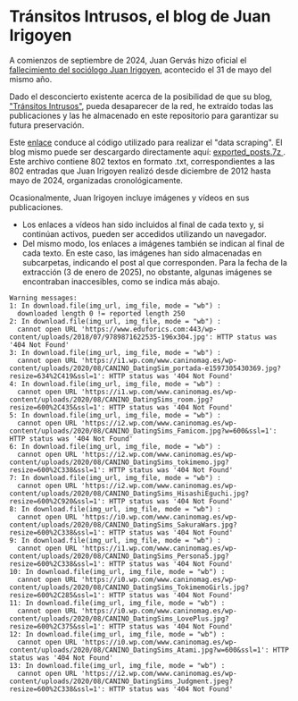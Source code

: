 # Tránsitos Intrusos, el blog de Juan Irigoyen

A comienzos de septiembre de 2024, Juan Gervás hizo oficial el [fallecimiento del sociólogo Juan Irigoyen](https://diario16plus.com/sociedad/obituario/murio-juan-irigoyen-profesor-sociologo-marginado-academico-social-bella-persona-mejor-sociologia-salud_501587_102.html), acontecido el 31 de mayo del mismo año.

Dado el desconcierto existente acerca de la posibilidad de que su blog, ["Tránsitos Intrusos"](http://www.juanirigoyen.es/), pueda desaparecer de la red, he extraído todas las publicaciones y las he almacenado en este repositorio para garantizar su futura preservación.

Este [enlace](https://github.com/joseluisesna/Transitos_intrusos/blob/main/1_Data_retrieval.R) conduce al código utilizado para realizar el "data scraping".
El blog mismo puede ser descargardo directamente aquí: [exported_posts.7z ](https://github.com/joseluisesna/Transitos_intrusos/blob/main/exported_posts.7z).
Este archivo contiene 802 textos en formato .txt, correspondientes a las 802 entradas que Juan Irigoyen realizó desde diciembre de 2012 hasta mayo de 2024, organizadas cronológicamente.

Ocasionalmente, Juan Irigoyen incluye imágenes y vídeos en sus publicaciones.
- Los enlaces a vídeos han sido incluidos al final de cada texto y, si continúan activos, pueden ser accedidos utilizando un navegador.
- Del mismo modo, los enlaces a imágenes también se indican al final de cada texto. En este caso, las imágenes han sido almacenadas en subcarpetas, indicando el post al que corresponden. Para la fecha de la extracción (3 de enero de 2025), no obstante, algunas imágenes se encontraban inaccesibles, como se indica más abajo.

```
Warning messages:
1: In download.file(img_url, img_file, mode = "wb") :
  downloaded length 0 != reported length 250
2: In download.file(img_url, img_file, mode = "wb") :
  cannot open URL 'https://www.eduforics.com:443/wp-content/uploads/2018/07/9789871622535-196x304.jpg': HTTP status was '404 Not Found'
3: In download.file(img_url, img_file, mode = "wb") :
  cannot open URL 'https://i1.wp.com/www.caninomag.es/wp-content/uploads/2020/08/CANINO_DatingSim_portada-e1597305430369.jpg?resize=634%2C419&ssl=1': HTTP status was '404 Not Found'
4: In download.file(img_url, img_file, mode = "wb") :
  cannot open URL 'https://i1.wp.com/www.caninomag.es/wp-content/uploads/2020/08/CANINO_DatingSims_room.jpg?resize=600%2C435&ssl=1': HTTP status was '404 Not Found'
5: In download.file(img_url, img_file, mode = "wb") :
  cannot open URL 'https://i2.wp.com/www.caninomag.es/wp-content/uploads/2020/08/CANINO_DatingSims_Famicom.jpg?w=600&ssl=1': HTTP status was '404 Not Found'
6: In download.file(img_url, img_file, mode = "wb") :
  cannot open URL 'https://i2.wp.com/www.caninomag.es/wp-content/uploads/2020/08/CANINO_DatingSims_tokimemo.jpg?resize=600%2C338&ssl=1': HTTP status was '404 Not Found'
7: In download.file(img_url, img_file, mode = "wb") :
  cannot open URL 'https://i2.wp.com/www.caninomag.es/wp-content/uploads/2020/08/CANINO_DatingSims_HisashiEguchi.jpg?resize=600%2C920&ssl=1': HTTP status was '404 Not Found'
8: In download.file(img_url, img_file, mode = "wb") :
  cannot open URL 'https://i0.wp.com/www.caninomag.es/wp-content/uploads/2020/08/CANINO_DatingSims_SakuraWars.jpg?resize=600%2C338&ssl=1': HTTP status was '404 Not Found'
9: In download.file(img_url, img_file, mode = "wb") :
  cannot open URL 'https://i1.wp.com/www.caninomag.es/wp-content/uploads/2020/08/CANINO_DatingSims_Persona5.jpg?resize=600%2C338&ssl=1': HTTP status was '404 Not Found'
10: In download.file(img_url, img_file, mode = "wb") :
  cannot open URL 'https://i0.wp.com/www.caninomag.es/wp-content/uploads/2020/08/CANINO_DatingSims_TokimemoGirls.jpg?resize=600%2C285&ssl=1': HTTP status was '404 Not Found'
11: In download.file(img_url, img_file, mode = "wb") :
  cannot open URL 'https://i0.wp.com/www.caninomag.es/wp-content/uploads/2020/08/CANINO_DatingSims_LovePlus.jpg?resize=600%2C375&ssl=1': HTTP status was '404 Not Found'
12: In download.file(img_url, img_file, mode = "wb") :
  cannot open URL 'https://i0.wp.com/www.caninomag.es/wp-content/uploads/2020/08/CANINO_DatingSims_Atami.jpg?w=600&ssl=1': HTTP status was '404 Not Found'
13: In download.file(img_url, img_file, mode = "wb") :
  cannot open URL 'https://i2.wp.com/www.caninomag.es/wp-content/uploads/2020/08/CANINO_DatingSims_Judgment.jpeg?resize=600%2C338&ssl=1': HTTP status was '404 Not Found'
```
